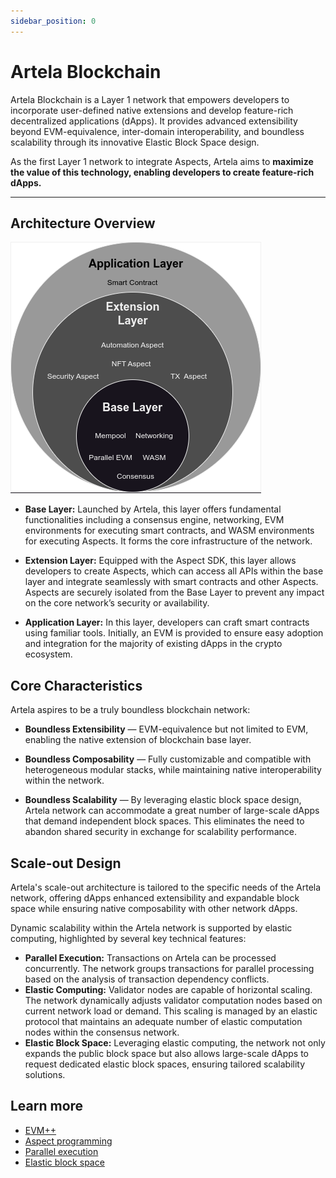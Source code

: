 ```yaml
---
sidebar_position: 0
---
```


# Artela Blockchain

Artela Blockchain is a Layer 1 network that empowers developers to incorporate user-defined native extensions and develop feature-rich decentralized applications (dApps). It provides advanced extensibility beyond EVM-equivalence, inter-domain interoperability, and boundless scalability through its innovative Elastic Block Space design.

As the first Layer 1 network to integrate Aspects, Artela aims to **maximize the value of this technology, enabling developers to create feature-rich dApps.**

---

## Architecture Overview

![fifty_p](./img/layer.png)

- **Base Layer:** Launched by Artela, this layer offers fundamental functionalities including a consensus engine, networking, EVM environments for executing smart contracts, and WASM environments for executing Aspects. It forms the core infrastructure of the network.

- **Extension Layer:** Equipped with the Aspect SDK, this layer allows developers to create Aspects, which can access all APIs within the base layer and integrate seamlessly with smart contracts and other Aspects. Aspects are securely isolated from the Base Layer to prevent any impact on the core network’s security or availability.

- **Application Layer:** In this layer, developers can craft smart contracts using familiar tools. Initially, an EVM is provided to ensure easy adoption and integration for the majority of existing dApps in the crypto ecosystem.

## Core Characteristics

Artela aspires to be a truly boundless blockchain network:

- **Boundless Extensibility** — EVM-equivalence but not limited to EVM, enabling the native extension of blockchain base layer.

- **Boundless Composability** — Fully customizable and compatible with heterogeneous modular stacks, while maintaining native interoperability within the network.

- **Boundless Scalability** — By leveraging elastic block space design, Artela network can accommodate a great number of large-scale dApps that demand independent block spaces. This eliminates the need to abandon shared security in exchange for scalability performance.

## Scale-out Design

Artela's scale-out architecture is tailored to the specific needs of the Artela network, offering dApps enhanced extensibility and expandable block space while ensuring native composability with other network dApps.

Dynamic scalability within the Artela network is supported by elastic computing, highlighted by several key technical features:

- **Parallel Execution:** Transactions on Artela can be processed concurrently. The network groups transactions for parallel processing based on the analysis of transaction dependency conflicts.
- **Elastic Computing:** Validator nodes are capable of horizontal scaling. The network dynamically adjusts validator computation nodes based on current network load or demand. This scaling is managed by an elastic protocol that maintains an adequate number of elastic computation nodes within the consensus network.
- **Elastic Block Space:** Leveraging elastic computing, the network not only expands the public block space but also allows large-scale dApps to request dedicated elastic block spaces, ensuring tailored scalability solutions.

## Learn more

- [EVM++](/main/Artela-Blockchain/EVM++)
- [Aspect programming](/main/Aspect-Programming/Aspect)
- [Parallel execution](/main/Artela-Blockchain/Parallel%20execution)
- [Elastic block space](/main/Artela-Blockchain/Elastic%20Block%20Space)
